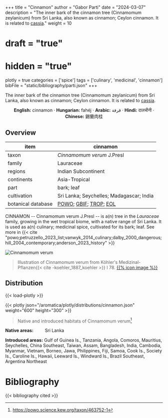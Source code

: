+++
title = "Cinnamon"
author = "Gabor Parti"
date = "2024-03-07"
description = "The inner bark of the cinnamon tree (Cinnamomum zeylanicum) from Sri Lanka, also known as cinnamon; Ceylon cinnamon. It is related to [cassia](../items/cassia)."
weight = 10
# draft = "true"
# hidden = "true"
plotly = true
categories = ['spice']
tags = ['culinary', 'medicinal', 'cinnamon']
bibFile = "static/bibliography/parti.json"
+++

The inner bark of the cinnamon tree (Cinnamomum zeylanicum) from Sri Lanka, also known as cinnamon; Ceylon cinnamon. It is related to [cassia](../items/cassia). [<i class="fab fa-wikipedia-w"></i>](https://en.wikipedia.org/wiki/Cinnamon)

<center>

**English:** cinnamon · **Hungarian:** fahéj · **Arabic:** <span class="arabic-text" dir="rtl">قرفة</span> · **Hindi:** <span class="devanagari-text">दालचीनी</span> · **Chinese:** <span class="traditional-chinese-text">錫蘭肉桂</span>

</center>

## Overview

|       item       |                                                                                     cinnamon                                                                                     |
|------------------|----------------------------------------------------------------------------------------------------------------------------------------------------------------------------------|
|       taxon      |                                                                            *Cinnamomum verum* J.Presl                                                                            |
|      family      |                                                                                     Lauraceae                                                                                    |
|      regions     |                                                                                Indian Subcontinent                                                                               |
|    continents    |                                                                                   Asia-Tropical                                                                                  |
|       part       |                                                                                    bark; leaf                                                                                    |
|    cultivation   |                                                                     Sri Lanka; Seychelles; Madagascar; India                                                                     |
|botanical database|[POWO](https://powo.science.kew.org/taxon/463752-1); [GBIF](https://www.gbif.org/species/3033987); [TROP](https://tropicos.org/name/17800682); [EOL](https://eol.org/pages/490672)|

CINNAMON -- Cinnamomum verum J.Presl -- is a(n) tree in the *Lauraceae* family, growing in the wet tropical biome, with a native range of Sri Lanka. It is used as a(n) culinary; medicinal spice, cultivated for its bark; leaf. See more in  {{< cite "powo;petruzzello_2023_list;vanwyk_2014_culinary;dalby_2000_dangerous;hill_2004_contemporary;anderson_2023_history" >}}

![Cinnamomum verum](/images/illustrations/cinnamon.png?width=40rem "Illustration of Cinnamomum verum from Köhler's Medizinal-Pflanzen")

>Illustration of Cinnamomum verum from Köhler's Medizinal-Pflanzen{{< cite -koehler_1887_koehler >}} I 78. [{{% icon image %}}](https://www.biodiversitylibrary.org/item/10836#page/393/mode/1up)

## Distribution

{{< load-plotly >}}

{{< plotly json="/aromatica/plotly/distributions/cinnamon.json" weight="600" height="300" >}}

>Native and introduced habitats of Cinnamomum verum[^powo]

[^powo]: https://powo.science.kew.org/taxon/463752-1

<p style="text-align:left;">

**Native areas:** &ensp; &ensp; &ensp; Sri Lanka

**Introduced areas:** Gulf of Guinea Is., Tanzania, Angola, Comoros, Mauritius, Seychelles, China Southeast, Taiwan, Assam, Bangladesh, India, Cambodia, Myanmar, Vietnam, Borneo, Jawa, Philippines, Fiji, Samoa, Cook Is., Society Is., Caroline Is., Hawaii, Leeward Is., Windward Is., Brazil Southeast, Argentina Northeast

</p>



# Bibliography

{{< bibliography cited >}}

